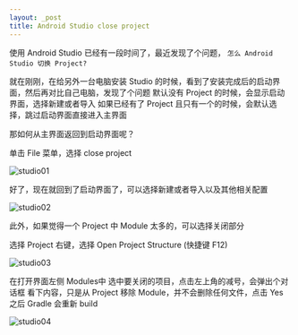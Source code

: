 ```yaml
---
layout: _post
title: Android Studio close project 
---
```


使用 Android Studio 已经有一段时间了，最近发现了个问题， `怎么 Android Studio 切换 Project?`  

就在刚刚，在给另外一台电脑安装 Studio 的时候，看到了安装完成后的启动界面，然后再对比自己电脑，发现了个问题
默认没有 Project 的时候，会显示启动界面，选择新建或者导入
如果已经有了 Project 且只有一个的时候，会默认选择，跳过启动界面直接进入主界面

那如何从主界面返回到启动界面呢？

单击 File 菜单，选择 close project 

![studio01](../images/studio01/png)

好了，现在就回到了启动界面了，可以选择新建或者导入以及其他相关配置

![studio02](../images/studio02/png)


此外，如果觉得一个 Project 中 Module 太多的，可以选择关闭部分

选择 Project 右键，选择 Open Project Structure (快捷键 F12)

![studio03](../images/studio03/png)


在打开界面左侧 Modules中 选中要关闭的项目，点击左上角的减号，会弹出个对话框
看下内容，只是从 Project 移除 Module，并不会删除任何文件，点击 Yes 之后 Gradle 会重新 build

![studio04](../images/studio04/png)




